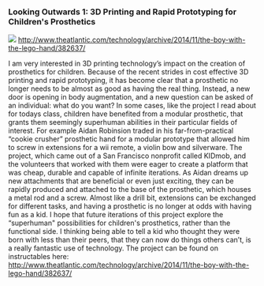 ### Looking Outwards 1: 3D Printing and Rapid Prototyping for Children's Prosthetics 
![](http://cdn.theatlantic.com/assets/media/img/mt/2014/11/IMG_2633/lead_large.jpg?1430150187)
http://www.theatlantic.com/technology/archive/2014/11/the-boy-with-the-lego-hand/382637/

I am very interested in 3D printing technology’s impact on the creation of prosthetics for children. Because of the recent strides in cost effective 3D printing and rapid prototyping, it has become clear that a prosthetic no longer needs to be almost as good as having the real thing. Instead, a new door is opening in body augmentation, and a new question can be asked of an individual: what do you want? 
In some cases, like the project I read about for todays class, children have benefited from a modular prosthetic, that grants them seemingly superhuman abilities in their particular fields of interest. For example Aidan Robinsion traded in his far-from-practical “cookie crusher” prosthetic hand for a modular prototype that allowed him to screw in extensions for a wii remote, a violin bow and silverware. The project, which came out of a San Francisco nonprofit called KIDmob, and the volunteers that worked with them were eager to create a platform that was cheap, durable and capable of infinite iterations. As Aidan dreams up new attachments that are beneficial or even just exciting, they can be rapidly produced and attached to the base of the prosthetic, which houses a metal rod and a screw. Almost like a drill bit, extensions can be exchanged for different tasks, and having a prosthetic is no longer at odds with having fun as a kid. 
I hope that future iterations of this project explore  the “superhuman" possibilities for children's prosthetics, rather than the functional side. I thinking being able to tell a kid who thought they were born with less than their peers, that they can now do things others can’t, is a really fantastic use of technology.
The project can be found on instructables here: http://www.theatlantic.com/technology/archive/2014/11/the-boy-with-the-lego-hand/382637/
